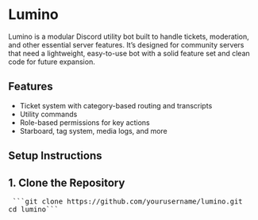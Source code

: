 # Lumino
Lumino is a modular Discord utility bot built to handle tickets, moderation, and other essential server features. It’s designed for community servers that need a lightweight, easy-to-use bot with a solid feature set and clean code for future expansion.

## Features
- Ticket system with category-based routing and transcripts
- Utility commands
- Role-based permissions for key actions
- Starboard, tag system, media logs, and more

## Setup Instructions
## 1. Clone the Repository
<pre> ```git clone https://github.com/yourusername/lumino.git
cd lumino``` </pre> 
